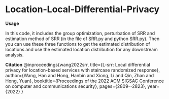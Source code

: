 # Location-Local-Differential-Privacy
**Usage**

In this code, it includes the group optimization, perturbation of SRR and estimation method of SRR (in the file of SRR.py and python SRR.py).
Then you can use these three functions to get the estimated distribution of locations and use the estimated location distribution for any downstream analysis.

**Citation**
@inproceedings{wang2022srr,
  title={L-srr: Local differential privacy for location-based services with staircase randomized response},
  author={Wang, Han and Hong, Hanbin and Xiong, Li and Qin, Zhan and Hong, Yuan},
  booktitle={Proceedings of the 2022 ACM SIGSAC Conference on computer and communications security},
  pages={2809--2823},
  year={2022}
}

